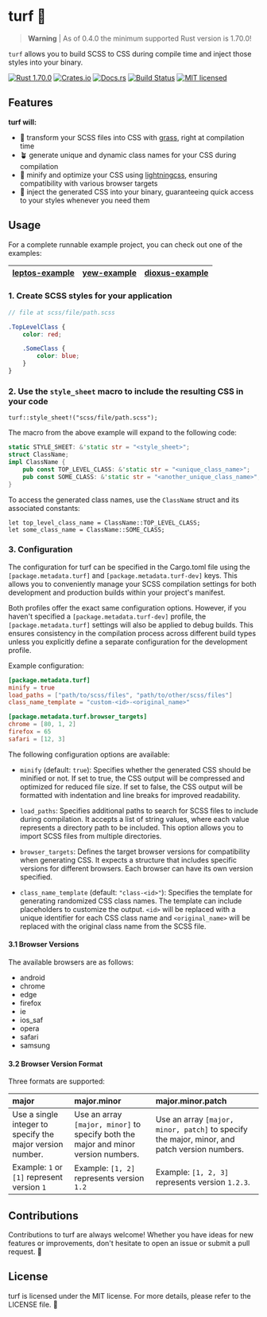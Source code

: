 # turf 🌱

> **Warning** | As of 0.4.0 the minimum supported Rust version is 1.70.0!

`turf` allows you to build SCSS to CSS during compile time and inject those styles into your binary.

[![Rust 1.70.0][rust-version-badge]][rust-version-url]
[![Crates.io][crates-badge]][crates-url]
[![Docs.rs][docs-badge]][docs-url]
[![Build Status][actions-badge]][actions-url]
[![MIT licensed][lic-badge]][lic-url]

[rust-version-badge]: https://img.shields.io/badge/Rust-1.70.0-orange?logo=rust
[rust-version-url]: https://blog.rust-lang.org/2023/06/01/Rust-1.70.0.html
[crates-badge]: https://img.shields.io/crates/v/turf.svg
[crates-url]: https://crates.io/crates/turf
[docs-badge]: https://img.shields.io/docsrs/turf/latest.svg?logo=docsdotrs&label=docs.rs
[docs-url]: https://docs.rs/turf
[actions-badge]: https://github.com/myFavShrimp/turf/actions/workflows/rust-ci.yml/badge.svg
[actions-url]: https://github.com/myFavShrimp/turf/actions/workflows/rust-ci.yml
[lic-url]: https://github.com/myFavShrimp/turf/blob/master/LICENSE
[lic-badge]: https://img.shields.io/badge/license-MIT-blue.svg

## Features

**turf will:**

- 🌿 transform your SCSS files into CSS with [grass](https://github.com/connorskees/grass/), right at compilation time
- 🪴 generate unique and dynamic class names for your CSS during compilation
- 🔬 minify and optimize your CSS using [lightningcss](https://github.com/parcel-bundler/lightningcss), ensuring compatibility with various browser targets
- 🎨 inject the generated CSS into your binary, guaranteeing quick access to your styles whenever you need them

## Usage

For a complete runnable example project, you can check out one of the examples:

| [leptos-example](https://github.com/myFavShrimp/turf/tree/main/examples/leptos-example) | [yew-example](https://github.com/myFavShrimp/turf/tree/main/examples/yew-example) | [dioxus-example](https://github.com/myFavShrimp/turf/tree/main/examples/dioxus-example) |
| --------------------------------------------------------------------------------------- | --------------------------------------------------------------------------------- | --------------------------------------------------------------------------------------- |

### 1. Create SCSS styles for your application

```scss
// file at scss/file/path.scss

.TopLevelClass {
    color: red;

    .SomeClass {
        color: blue;
    }
}
```

### 2. Use the `style_sheet` macro to include the resulting CSS in your code

```rust,ignore
turf::style_sheet!("scss/file/path.scss");
```

The macro from the above example will expand to the following code:

```rust
static STYLE_SHEET: &'static str = "<style_sheet>";
struct ClassName;
impl ClassName {
    pub const TOP_LEVEL_CLASS: &'static str = "<unique_class_name>";
    pub const SOME_CLASS: &'static str = "<another_unique_class_name>";
}
```

To access the generated class names, use the `ClassName` struct and its associated constants:

```rust,ignore
let top_level_class_name = ClassName::TOP_LEVEL_CLASS;
let some_class_name = ClassName::SOME_CLASS;
```

### 3. Configuration

The configuration for turf can be specified in the Cargo.toml file using the `[package.metadata.turf]` and `[package.metadata.turf-dev]` keys. This allows you to conveniently manage your SCSS compilation settings for both development and production builds within your project's manifest.

Both profiles offer the exact same configuration options. However, if you haven't specified a `[package.metadata.turf-dev]` profile, the `[package.metadata.turf]` settings will also be applied to debug builds. This ensures consistency in the compilation process across different build types unless you explicitly define a separate configuration for the development profile.

Example configuration:

```toml
[package.metadata.turf]
minify = true
load_paths = ["path/to/scss/files", "path/to/other/scss/files"]
class_name_template = "custom-<id>-<original_name>"

[package.metadata.turf.browser_targets]
chrome = [80, 1, 2]
firefox = 65
safari = [12, 3]
```

The following configuration options are available:

- `minify` (default: `true`): Specifies whether the generated CSS should be minified or not. If set to true, the CSS output will be compressed and optimized for reduced file size. If set to false, the CSS output will be formatted with indentation and line breaks for improved readability.

- `load_paths`: Specifies additional paths to search for SCSS files to include during compilation. It accepts a list of string values, where each value represents a directory path to be included. This option allows you to import SCSS files from multiple directories.

- `browser_targets`: Defines the target browser versions for compatibility when generating CSS. It expects a structure that includes specific versions for different browsers. Each browser can have its own version specified.

- `class_name_template` (default: `"class-<id>"`): Specifies the template for generating randomized CSS class names. The template can include placeholders to customize the output. `<id>` will be replaced with a unique identifier for each CSS class name and `<original_name>` will be replaced with the original class name from the SCSS file.

#### 3.1 Browser Versions

The available browsers are as follows:

- android
- chrome
- edge
- firefox
- ie
- ios_saf
- opera
- safari
- samsung

#### 3.2 Browser Version Format

Three formats are supported:

| major | major.minor | major.minor.patch |
| :---- | :---------- | :---------------- |
| Use a single integer to specify the major version number. | Use an array `[major, minor]` to specify both the major and minor version numbers. | Use an array `[major, minor, patch]` to specify the major, minor, and patch version numbers. |
| Example: `1` or `[1]` represent version `1` | Example: `[1, 2]` represents version `1.2` | Example: `[1, 2, 3]` represents version `1.2.3`. |

## Contributions

Contributions to turf are always welcome! Whether you have ideas for new features or improvements, don't hesitate to open an issue or submit a pull request. 🤝

## License

turf is licensed under the MIT license. For more details, please refer to the LICENSE file. 📄
